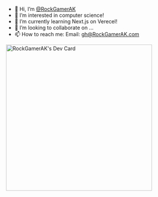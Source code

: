 - 👋 Hi, I’m [@RockGamerAK](https://github.com/RockGamerAK)
- 👀 I’m interested in computer science!
- 🌱 I’m currently learning Next.js on Verecel!
- 💞️ I’m looking to collaborate on ...
- 📫 How to reach me: Email: [gh@RockGamerAK.com](mailto:gh@RockGamerAK.com)

<a href="https://app.daily.dev/RockGamerAK" width="100%">
  <img alt="RockGamerAK's Dev Card" src="https://api.daily.dev/devcards/f0e83bd18f9d4d2a927a495cb8c2bf31.png?r=zwc" width="400" >
</div>
  
<!---
  RockGamerAK/RockGamerAK is a ✨ special ✨ repository because its `README.md` (this file) appears on your GitHub profile.
  You can click the Preview link to take a look at your changes.
--->
